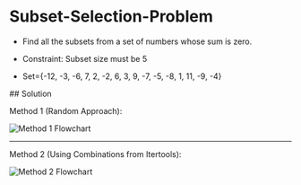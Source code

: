 # Subset-Selection-Problem
*  Find all the subsets from a set of numbers whose sum is zero.

*  Constraint: Subset size must be 5
  
*  Set={-12, -3, -6, 7, 2, -2, 6, 3, 9, -7, -5, -8, 1, 11, -9, -4}

## Solution


Method 1 (Random Approach):

![Method 1 Flowchart](https://github.com/NoobCoder6969/Subset-Selection-Problem/raw/main/Subset%20Selection%20problem%20Method%201.png)

---

Method 2 (Using Combinations from Itertools):

![Method 2 Flowchart](https://github.com/NoobCoder6969/Subset-Selection-Problem/raw/main/Subset%20Selection%20problem%20Method%202.png)
